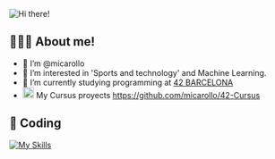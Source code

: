 
![Hi there!](https://user-images.githubusercontent.com/74556711/197391865-65211fac-e71a-47d2-a43d-cdb3752b011c.gif)

## 👨🏽‍💻 About me!


- 👋 I’m @micarollo
- 👀 I’m interested in 'Sports and technology' and Machine Learning.
- 🌱 I’m currently studying programming at [42 BARCELONA][website]
- <img width="20px" src="https://user-images.githubusercontent.com/74556711/183246271-f02834a8-fcbc-46ce-b86d-88f589a420d0.svg"> My Cursus proyects https://github.com/micarollo/42-Cursus

## 🚀 Coding

[![My Skills](https://skillicons.dev/icons?i=js,html,css,react,redux,c,git,github)](https://skillicons.dev)



[website]: https://www.42barcelona.com/es

<!---
micarollo/micarollo is a ✨ special ✨ repository because its `README.md` (this file) appears on your GitHub profile.
You can click the Preview link to take a look at your changes.
--->
